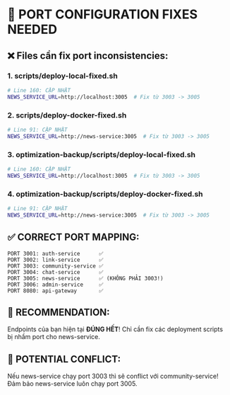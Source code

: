 # 🔧 PORT CONFIGURATION FIXES NEEDED

## ❌ Files cần fix port inconsistencies:

### 1. scripts/deploy-local-fixed.sh
```bash
# Line 160: CẬP NHẬT
NEWS_SERVICE_URL=http://localhost:3005  # Fix từ 3003 -> 3005
```

### 2. scripts/deploy-docker-fixed.sh  
```bash
# Line 91: CẬP NHẬT
NEWS_SERVICE_URL=http://news-service:3005  # Fix từ 3003 -> 3005
```

### 3. optimization-backup/scripts/deploy-local-fixed.sh
```bash  
# Line 160: CẬP NHẬT
NEWS_SERVICE_URL=http://localhost:3005  # Fix từ 3003 -> 3005
```

### 4. optimization-backup/scripts/deploy-docker-fixed.sh
```bash
# Line 91: CẬP NHẬT  
NEWS_SERVICE_URL=http://news-service:3005  # Fix từ 3003 -> 3005
```

## ✅ CORRECT PORT MAPPING:
```
PORT 3001: auth-service      ✅
PORT 3002: link-service      ✅  
PORT 3003: community-service ✅
PORT 3004: chat-service      ✅
PORT 3005: news-service      ✅ (KHÔNG PHẢI 3003!)
PORT 3006: admin-service     ✅
PORT 8080: api-gateway       ✅
```

## 🎯 RECOMMENDATION:
Endpoints của bạn hiện tại **ĐÚNG HẾT**! 
Chỉ cần fix các deployment scripts bị nhầm port cho news-service.

## 🚨 POTENTIAL CONFLICT:
Nếu news-service chạy port 3003 thì sẽ conflict với community-service!
Đảm bảo news-service luôn chạy port 3005.
